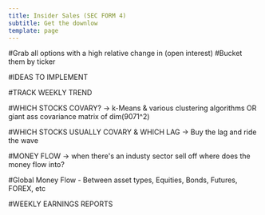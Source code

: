 ```yaml
---
title: Insider Sales (SEC FORM 4)
subtitle: Get the downlow
template: page
---
```


#Grab all options with a high relative change in (open interest)
#Bucket them by ticker


#IDEAS TO IMPLEMENT

#TRACK WEEKLY TREND

#WHICH STOCKS COVARY? -> k-Means & various clustering algorithms OR giant ass covariance matrix of dim(9071^2)

#WHICH STOCKS USUALLY COVARY & WHICH LAG -> Buy the lag and ride the wave

#MONEY FLOW -> when there's an industy sector sell off where does the money flow into?

#Global Money Flow - Between asset types, Equities, Bonds, Futures, FOREX, etc

#WEEKLY EARNINGS REPORTS

